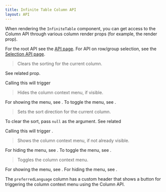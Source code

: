 ```yaml
---
title: Infinite Table Column API
layout: API
---
```


When rendering the `InfiniteTable` component, you can get access to the Column API through various column render props (for example, the <PropLink name="columns.header" /> render prop).

For the root API see the [API page](./api).
For API on row/group selection, see the [Selection API page](./selection-api).

<PropTable>


<Prop name="clearSort">

> Clears the sorting for the current column.

See related <PropLink name="setSort" /> prop.

Calling this will trigger <DPropLink name="onSortInfoChange" />

</Prop>

<Prop name="hideContextMenu" type="() => void">

> Hides the column context menu, if visible.

For showing the menu, see <PropLink name="showContextMenu"/>. To toggle the menu, see <PropLink name="toggleContextMenu"/>.

</Prop>

<Prop name="setSort" type="(sortDir: 1|-1|null) => void">

> Sets the sort direction for the current column.

To clear the sort, pass `null` as the argument. See related <PropLink name="clearSort"/>

Calling this will trigger <DPropLink name="onSortInfoChange" />.

</Prop>


<Prop name="showContextMenu" type="() => void">

> Shows the column context menu, if not already visible.

For hiding the menu, see <PropLink name="hideContextMenu"/>. To toggle the menu, see <PropLink name="toggleContextMenu"/>.

</Prop>

<Prop name="toggleContextMenu" type="() => void">

> Toggles the column context menu.

For showing the menu, see <PropLink name="showContextMenu"/>. For hiding the menu, see <PropLink name="hideContextMenu"/>.

<Sandpack title="Custom header with button to trigger the column context menu using the Column API">

<Description>

The `preferredLanguage` column has a custom header that shows a button for triggering the column context menu using the Column API.

</Description>

```ts file="$DOCS/reference/getColumnMenuItems-example.page.tsx"

```

</Sandpack>

</Prop>


</PropTable>

